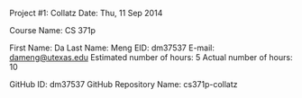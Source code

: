 Project #1: Collatz
Date: Thu, 11 Sep 2014

Course Name: CS 371p

First Name: Da
Last Name: Meng
EID: dm37537
E-mail: dameng@utexas.edu
Estimated number of hours: 5
Actual    number of hours: 10

GitHub ID: dm37537
GitHub Repository Name: cs371p-collatz

